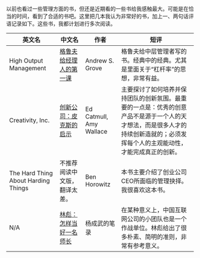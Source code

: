 以前也看过一些管理方面的书，但还是近期看的一些书给我感触最大。可能是在恰当的时间，看到了合适的书吧。这里把几本我认为非常好的书，加上一、两句话评语记录如下。这些书，我都计划进行多次阅读。


| 英文名  | 中文名 | 作者  | 短评  |
|---|---|---|---|
| High Output Management  | [格鲁夫给经理人的第一课](https://book.douban.com/subject/5431183/)  | Andrew S. Grove | 格鲁夫给中层管理者写的书。经典中的经典。尤其是里面关于“杠杆率”的思想，非常有益。 |
| Creativity, Inc. | [创新公司：皮克斯的启示](https://book.douban.com/subject/26314955/) | Ed Catmull, Amy Wallace | 主要探讨了如何培养并保持团队的创新氛围。最重要的一点是：优秀的创意产品不是源于一个人的天才想法，而是很多人才的持续创新造就的；必须发挥每个人的主观能动性，才能完成真正的创新。|
| The Hard Thing About Harding Things | 不推荐阅读中文版，翻译太差。 | Ben Horowitz | 本书主要介绍了创业公司CEO所面临的管理抉择。我很喜欢这本书。|
| N/A | [林彪：怎样当好一名师长](https://zhuanlan.zhihu.com/p/93581387) | 杨成武的笔录 | 在某种意义上，中国互联网公司的小团队也是一个作战单位。林彪给出了很多朴素、简明的准则，非常有参考意义。|
